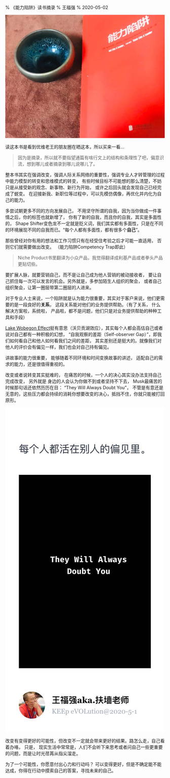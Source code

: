 % 《能力陷阱》读书摘录
% 王福强
% 2020-05-02

![](images/book_compentency_trap.jpg)

读这本书是看到优维老王的朋友圈在晒这本，所以买来一看...

> 因为是摘录，所以就不要指望通篇有啥行文上的结构和条理性了吧，偏意识流，想到哪儿或者摘录到哪儿说哪儿了。

整本书其实在强调改变，强调人际关系网络的重要性，强调专业人才转管理的过程中能力模型的转变和思维模式的转变， 有些时候目标不可能想的那么清楚，不妨只是从接受新的观念、新事物、新行为开始， 或许之后回头就会发现自己已经完成了蜕变。 在迎接新我、新职位等过程中，可以先模仿偶像，再优化并内化为自己的能力。

多尝试朝更多不同的方向发展自己， 不用坚守所谓的自我，因为当你做成一件事情之后，你的标签也就新增了， 你有了新的自我，而且你的自我，其实是多面性的， Shape Shifter变色龙不一定就是贬义词，我们其实都有多面性，只是在不同的环境展现不同的自我而已。“每个人都有多面性，都有很多个**自己**”。

那些曾经对你有用的想法和工作习惯只有在经受住考验之后才可能一直适用， 否则它们就需要做出改变。 （能力陷阱Competency Trap即此）

> Niche Product书里翻译为小众产品，我觉得翻译成利基产品或者拳头产品更贴切些。

要扩展人脉，就要营销自己，而不是让自己成为他人营销的被动接收者， 要让自己抓住每一次可以发言的机会。另外就是，多参加陌生人组织的聚会， 或者自己组织聚会，让第一圈层带第二圈层的人进来。

对于专业人士来说，一个陷阱就是认为能力很重要，其实对于客户来说，他们更需要的是一段良好的**关系**， 这段关系能对他们的业务提供帮助。（有了关系， 什么解决方案啦，系统啦， 产品啦，都不是问题，他们只是对业务提供帮助的种种工具和手段）

[Lake Wobegon Effect](https://baike.baidu.com/item/%E4%B9%8C%E6%AF%94%E5%86%88%E6%B9%96%E6%95%88%E5%BA%94/1947546?fr=aladdin)挺有意思（沃贝贡湖效应），其实每个人都会高估自己或者说对自己都有一种积极的幻想， “自我观察的差距（Self-observer Gap）”，即我们如何看自己和他人如何看我们之间的差距， 其实差别还是挺大的。就像我们对他人的评价会有偏见一样，我们也会对自己持有偏见。

讲故事的能力很重要， 能够随着不同环境和时间变换故事的讲述， 适配自己的需求的能力，还是很值得重视的。

改变或者说转变其实挺难的， 在痛苦的时候，一个人的决心其实没办法支持自己完成改变， 另外就是 身边的人会认为你做不到或者坚持不下去， Musk最痛苦的时候那句话还依然历历在目： “They Will Always Doubt You”， 不管是有意还是无意的，这些压力都会持续的消耗你想要改变的决心，抵挡不住，你就只能被打回原形。

![](images/pianjian_doubt_you.jpg)

改变有变得更好的可能性，但改变不一定就会带来更好的结果。路怎么走，自己看着办咯， 只是， 现实生活中常常是，人们不会听下来思考或者问自己一些更重要的问题，而是让时光荏苒从指尖溜走。

为了一个可能性，你愿意付出心力和行动吗？ 可以变得更好，但是不确定能不能达成，你得在行动中摸索自己的答案，寻找未来的自己。





